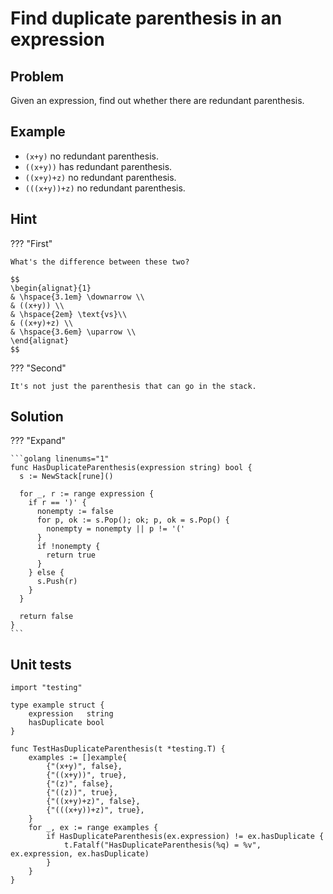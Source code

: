 # Find duplicate parenthesis in an expression

## Problem

Given an expression, find out whether there are redundant parenthesis.

## Example

- `(x+y)` no redundant parenthesis.
- `((x+y))` has redundant parenthesis.
- `((x+y)+z)` no redundant parenthesis.
- `(((x+y))+z)` no redundant parenthesis.

## Hint

??? "First"

    What's the difference between these two?

    $$
    \begin{alignat}{1}
    & \hspace{3.1em} \downarrow \\
    & ((x+y)) \\
    & \hspace{2em} \text{vs}\\
    & ((x+y)+z) \\
    & \hspace{3.6em} \uparrow \\
    \end{alignat}
    $$

??? "Second"

    It's not just the parenthesis that can go in the stack.

## Solution

??? "Expand"

    ```golang linenums="1"
    func HasDuplicateParenthesis(expression string) bool {
      s := NewStack[rune]()

      for _, r := range expression {
        if r == ')' {
          nonempty := false
          for p, ok := s.Pop(); ok; p, ok = s.Pop() {
            nonempty = nonempty || p != '('
          }
          if !nonempty {
            return true
          }
        } else {
          s.Push(r)
        }
      }

      return false
    }
    ```

## Unit tests

```golang linenums="1"
import "testing"

type example struct {
	expression   string
	hasDuplicate bool
}

func TestHasDuplicateParenthesis(t *testing.T) {
	examples := []example{
		{"(x+y)", false},
		{"((x+y))", true},
		{"(z)", false},
		{"((z))", true},
		{"((x+y)+z)", false},
		{"(((x+y))+z)", true},
	}
	for _, ex := range examples {
		if HasDuplicateParenthesis(ex.expression) != ex.hasDuplicate {
			t.Fatalf("HasDuplicateParenthesis(%q) = %v", ex.expression, ex.hasDuplicate)
		}
	}
}
```

